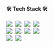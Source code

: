<!-- https://github.com/Ileriayo/markdown-badges -->
<h4>🛠 Tech Stack 🛠</h4>
<p>
  <img src="https://img.shields.io/badge/javascript-%23323330.svg?style=Flat-square&logo=javascript&logoColor=%23F7DF1E"/></a>&nbsp
  <img src="https://img.shields.io/badge/typescript-%23007ACC.svg?style=Flat-square&logo=typescript&logoColor=white"/></a>&nbsp
  <img src="https://img.shields.io/badge/express.js-%23404d59.svg?style=Flat-square&logo=express&logoColor=%2361DAFB"/></a>&nbsp
  <img src="https://img.shields.io/badge/node.js-6DA55F?style=Flat-square&logo=node.js&logoColor=white"/></a>&nbsp
  <br />
  <img src="https://img.shields.io/badge/mysql-000000.svg?style=Flat-square&logo=mysql&logoColor=white"/></a>&nbsp
  <img src="https://img.shields.io/badge/docker-%230db7ed.svg?style=Flat-square&logo=docker&logoColor=white"/></a>&nbsp
  <img src="https://img.shields.io/badge/nginx-%23009639.svg?style=Flat-square&logo=nginx&logoColor=white"/></a>&nbsp
  <img src="https://img.shields.io/badge/github%20actions-%232671E5.svg?style=Flat-square&logo=githubactions&logoColor=white"/></a>&nbsp
  <br />
  <img src="https://img.shields.io/badge/AWS-%23FF9900.svg?style=Flat-square&logo=amazon-aws&logoColor=white"/></a>&nbsp
  <img src="https://img.shields.io/badge/git-%23F05033.svg?style=Flat-square&logo=git&logoColor=white"/></a>&nbsp
</p>

<!--
<h4>✒ Blog ✒</h4>

<p>
	
</p>
-->

<!--
<h4>📊 GitHub Stats 📊 </h4>
<p> 
	<img src="https://github-readme-stats.vercel.app/api?username=hyesu-shin&theme=vue&show_icons=true"/></a>
</p>
-->


<!--
<h3>🎇 My Hits 🎇 </h3>

<div>
  
[![Hits](https://hits.seeyoufarm.com/api/count/incr/badge.svg?url=https%3A%2F%2Fgithub.com%2Fhyesu-shin&count_bg=%2377C6EF&title_bg=%23555555&icon=&icon_color=%23E7E7E7&title=hits&edge_flat=false)](https://hits.seeyoufarm.com)
  
</div>
-->
